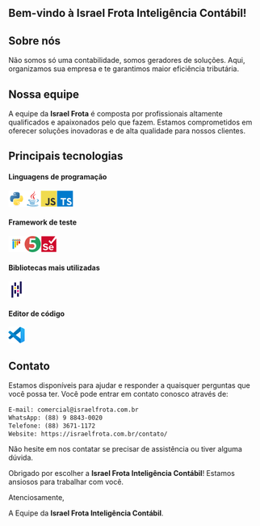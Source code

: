 ## Bem-vindo à Israel Frota Inteligência Contábil!

## Sobre nós

Não somos só uma contabilidade, somos geradores de soluções.
Aqui, organizamos sua empresa e te garantimos maior eficiência tributária.

## Nossa equipe

A equipe da **Israel Frota** é composta por profissionais altamente qualificados e apaixonados pelo que fazem. Estamos comprometidos em oferecer soluções inovadoras e de alta qualidade para nossos clientes.

## Principais tecnologias
#### Linguagens de programação 
<code><img heigth='32' width='32' src='./assets/python-original.svg' alt=''/></code><code><img heigth='32' width='32' src='./assets/java-original.svg'/></code><code><img heigth='32' width='32' src='./assets/javascript-original.svg'/></code><code><img heigth='32' width='32' src='./assets/typescript-original.svg'/></code>

#### Framework de teste
<code><img heigth='32' width='32' src='./assets/pytest-original.svg' alt=''/></code><code><img heigth='32' width='32' src='./assets/junit-original.svg'/></code><code><img height='32' width='32' src='./assets/selenium-original.svg' /></code>

#### Bibliotecas mais utilizadas
<code><img heigth='32' width='32' src='./assets/pandas-original.svg' /></code>

#### Editor de código
<code><img heigth='32' width='32' src='./assets/vscode-original.svg' /></code>

## Contato

Estamos disponíveis para ajudar e responder a quaisquer perguntas que você possa ter. Você pode entrar em contato conosco através de:

    E-mail: comercial@israelfrota.com.br
    WhatsApp: (88) 9 8843-0020
    Telefone: (88) 3671-1172
    Website: https://israelfrota.com.br/contato/

Não hesite em nos contatar se precisar de assistência ou tiver alguma dúvida.

Obrigado por escolher a **Israel Frota Inteligência Contábil**! Estamos ansiosos para trabalhar com você.

Atenciosamente,

A Equipe da **Israel Frota Inteligência Contábil**.